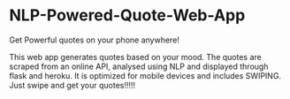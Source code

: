 # NLP-Powered-Quote-Web-App
Get Powerful quotes on your phone anywhere!

This web app generates quotes based on your mood.
The quotes are scraped from an online API, analysed using NLP and displayed through flask and heroku.
It is optimized for mobile devices and includes SWIPING.
Just swipe and get your quotes!!!!!
